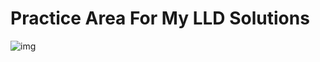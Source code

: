 # Practice Area For My LLD Solutions

![img](https://images.unsplash.com/photo-1594631389194-0795bf920faa?q=80&w=1892&auto=format&fit=crop&ixlib=rb-4.0.3&ixid=M3wxMjA3fDB8MHxwaG90by1wYWdlfHx8fGVufDB8fHx8fA%3D%3D)
